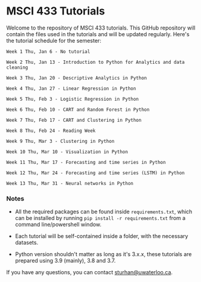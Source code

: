# MSCI 433 Tutorials

Welcome to the repository of MSCI 433 tutorials.
This GitHub repository will contain the files used in the tutorials and will be updated regularly.
Here's the tutorial schedule for the semester:

```
Week 1 Thu, Jan 6 - No tutorial

Week 2 Thu, Jan 13 - Introduction to Python for Analytics and data cleaning

Week 3 Thu, Jan 20 - Descriptive Analytics in Python

Week 4 Thu, Jan 27 - Linear Regression in Python

Week 5 Thu, Feb 3 - Logistic Regression in Python

Week 6 Thu, Feb 10 - CART and Random Forest in Python

Week 7 Thu, Feb 17 - CART and Clustering in Python

Week 8 Thu, Feb 24 - Reading Week

Week 9 Thu, Mar 3 - Clustering in Python

Week 10 Thu, Mar 10 - Visualization in Python

Week 11 Thu, Mar 17 - Forecasting and time series in Python

Week 12 Thu, Mar 24 - Forecasting and time series (LSTM) in Python

Week 13 Thu, Mar 31 - Neural networks in Python
```

### Notes

- All the required packages can be found inside `requirements.txt`, which can be installed by running
`pip install -r requirements.txt` from a command line/powershell window.

- Each tutorial will be self-contained inside a folder, with the necessary datasets.

- Python version shouldn't matter as long as it's 3.x.x, these tutorials are prepared using 3.9 (mainly), 3.8 and 3.7.

If you have any questions, you can contact [sturhan@uwaterloo.ca](mailto:sturhan@uwaterloo.ca).
